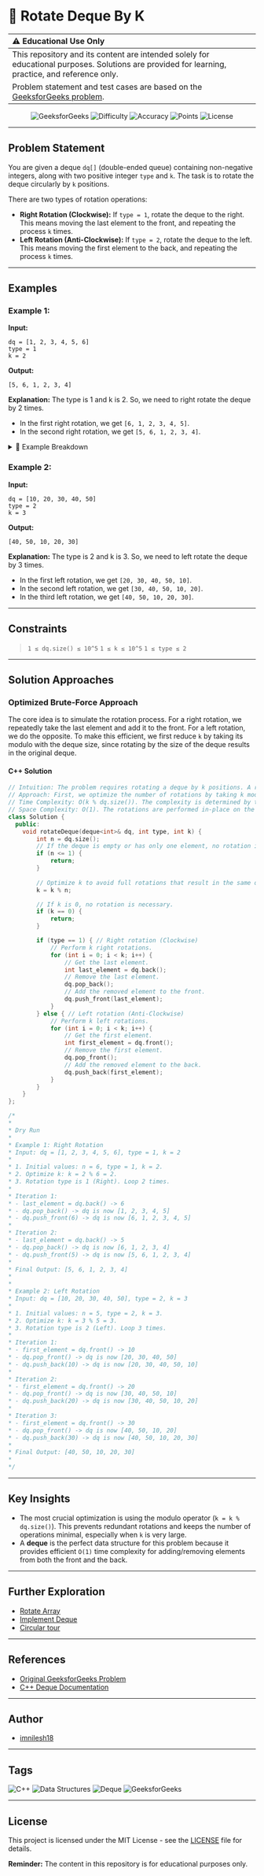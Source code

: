# 🔄 Rotate Deque By K

| ⚠️ **Educational Use Only** |
| :----------------------------------------------------------------------------------------------------------------------------------------------------------------------------------- |
| This repository and its content are intended solely for educational purposes. Solutions are provided for learning, practice, and reference only.                                     |
| Problem statement and test cases are based on the [GeeksforGeeks problem](https://www.geeksforgeeks.org/problems/rotate-deque-by-k/1). |

<div align="center">

![GeeksforGeeks](https://img.shields.io/badge/GeeksforGeeks-298D46?style=for-the-badge&logo=geeksforgeeks&logoColor=white)
![Difficulty](https://img.shields.io/badge/Difficulty-Easy-blue?style=for-the-badge)
![Accuracy](https://img.shields.io/badge/Accuracy-75.79%25-yellow?style=for-the-badge)
![Points](https://img.shields.io/badge/Points-2-orange?style=for-the-badge)
![License](https://img.shields.io/badge/License-MIT-green.svg?style=for-the-badge)

</div>

---

## Problem Statement

You are given a deque `dq[]` (double-ended queue) containing non-negative integers, along with two positive integer `type` and `k`. The task is to rotate the deque circularly by `k` positions.

There are two types of rotation operations:

-   **Right Rotation (Clockwise):** If `type = 1`, rotate the deque to the right. This means moving the last element to the front, and repeating the process `k` times.
-   **Left Rotation (Anti-Clockwise):** If `type = 2`, rotate the deque to the left. This means moving the first element to the back, and repeating the process `k` times.

---

## Examples

### Example 1:

**Input:**
```
dq = [1, 2, 3, 4, 5, 6]
type = 1
k = 2
```
**Output:**
```
[5, 6, 1, 2, 3, 4]
```
**Explanation:**
The type is 1 and k is 2. So, we need to right rotate the deque by 2 times.
-   In the first right rotation, we get `[6, 1, 2, 3, 4, 5]`.
-   In the second right rotation, we get `[5, 6, 1, 2, 3, 4]`.

<details>
<summary>📖 Example Breakdown</summary>

1.  **Initial Deque:** `[1, 2, 3, 4, 5, 6]`
2.  **Operation:** Right rotate (`type = 1`) by `k = 2` positions.
3.  **Rotation 1:**
    -   Take the last element `6`.
    -   Move it to the front.
    -   Deque becomes: `[6, 1, 2, 3, 4, 5]`
4.  **Rotation 2:**
    -   Take the last element `5`.
    -   Move it to the front.
    -   Deque becomes: `[5, 6, 1, 2, 3, 4]`
5.  **Final Result:** `[5, 6, 1, 2, 3, 4]`

</details>

### Example 2:

**Input:**
```
dq = [10, 20, 30, 40, 50]
type = 2
k = 3
```
**Output:**
```
[40, 50, 10, 20, 30]
```
**Explanation:**
The type is 2 and k is 3. So, we need to left rotate the deque by 3 times.
-   In the first left rotation, we get `[20, 30, 40, 50, 10]`.
-   In the second left rotation, we get `[30, 40, 50, 10, 20]`.
-   In the third left rotation, we get `[40, 50, 10, 20, 30]`.

---

## Constraints

> `1 ≤ dq.size() ≤ 10^5`
> `1 ≤ k ≤ 10^5`
> `1 ≤ type ≤ 2`

---

## Solution Approaches

### Optimized Brute-Force Approach

The core idea is to simulate the rotation process. For a right rotation, we repeatedly take the last element and add it to the front. For a left rotation, we do the opposite. To make this efficient, we first reduce `k` by taking its modulo with the deque size, since rotating by the size of the deque results in the original deque.

#### C++ Solution
```cpp
// Intuition: The problem requires rotating a deque by k positions. A right rotation moves the last element to the front, and a left rotation moves the front element to the back. This can be achieved by performing the single-element move operation k times.
// Approach: First, we optimize the number of rotations by taking k modulo the size of the deque (k = k % dq.size()), as rotating by size returns the deque to its original state. Then, based on the rotation 'type', we loop 'k' times. For a right rotation (type 1), we move the last element to the front. For a left rotation (type 2), we move the first element to the back.
// Time Complexity: O(k % dq.size()). The complexity is determined by the number of rotations. Each rotation involves constant time deque operations (push, pop). After taking the modulo, k is at most dq.size() - 1.
// Space Complexity: O(1). The rotations are performed in-place on the deque, using only a single temporary variable to hold the element being moved.
class Solution {
  public:
    void rotateDeque(deque<int>& dq, int type, int k) {
        int n = dq.size();
        // If the deque is empty or has only one element, no rotation is needed.
        if (n <= 1) {
            return;
        }
        
        // Optimize k to avoid full rotations that result in the same deque state.
        k = k % n;

        // If k is 0, no rotation is necessary.
        if (k == 0) {
            return;
        }

        if (type == 1) { // Right rotation (Clockwise)
            // Perform k right rotations.
            for (int i = 0; i < k; i++) {
                // Get the last element.
                int last_element = dq.back();
                // Remove the last element.
                dq.pop_back();
                // Add the removed element to the front.
                dq.push_front(last_element);
            }
        } else { // Left rotation (Anti-Clockwise)
            // Perform k left rotations.
            for (int i = 0; i < k; i++) {
                // Get the first element.
                int first_element = dq.front();
                // Remove the first element.
                dq.pop_front();
                // Add the removed element to the back.
                dq.push_back(first_element);
            }
        }
    }
};

/*
*
* Dry Run
*
* Example 1: Right Rotation
* Input: dq = [1, 2, 3, 4, 5, 6], type = 1, k = 2
*
* 1. Initial values: n = 6, type = 1, k = 2.
* 2. Optimize k: k = 2 % 6 = 2.
* 3. Rotation type is 1 (Right). Loop 2 times.
*
* Iteration 1:
* - last_element = dq.back() -> 6
* - dq.pop_back() -> dq is now [1, 2, 3, 4, 5]
* - dq.push_front(6) -> dq is now [6, 1, 2, 3, 4, 5]
*
* Iteration 2:
* - last_element = dq.back() -> 5
* - dq.pop_back() -> dq is now [6, 1, 2, 3, 4]
* - dq.push_front(5) -> dq is now [5, 6, 1, 2, 3, 4]
*
* Final Output: [5, 6, 1, 2, 3, 4]
*
*
* Example 2: Left Rotation
* Input: dq = [10, 20, 30, 40, 50], type = 2, k = 3
*
* 1. Initial values: n = 5, type = 2, k = 3.
* 2. Optimize k: k = 3 % 5 = 3.
* 3. Rotation type is 2 (Left). Loop 3 times.
*
* Iteration 1:
* - first_element = dq.front() -> 10
* - dq.pop_front() -> dq is now [20, 30, 40, 50]
* - dq.push_back(10) -> dq is now [20, 30, 40, 50, 10]
*
* Iteration 2:
* - first_element = dq.front() -> 20
* - dq.pop_front() -> dq is now [30, 40, 50, 10]
* - dq.push_back(20) -> dq is now [30, 40, 50, 10, 20]
*
* Iteration 3:
* - first_element = dq.front() -> 30
* - dq.pop_front() -> dq is now [40, 50, 10, 20]
* - dq.push_back(30) -> dq is now [40, 50, 10, 20, 30]
*
* Final Output: [40, 50, 10, 20, 30]
*
*/
```

---

## Key Insights

-   The most crucial optimization is using the modulo operator (`k = k % dq.size()`). This prevents redundant rotations and keeps the number of operations minimal, especially when `k` is very large.
-   A **deque** is the perfect data structure for this problem because it provides efficient `O(1)` time complexity for adding/removing elements from both the front and the back.

---

## Further Exploration

-   [Rotate Array](https://www.geeksforgeeks.org/problems/rotate-array-by-n-elements-1587115621/1)
-   [Implement Deque](https://www.geeksforgeeks.org/problems/implement-deque-1587115620/1)
-   [Circular tour](https://www.geeksforgeeks.org/problems/circular-tour-1587115620/1)

---

## References

-   [Original GeeksforGeeks Problem](https://www.geeksforgeeks.org/problems/rotate-deque-by-k/1)
-   [C++ Deque Documentation](https://en.cppreference.com/w/cpp/container/deque)

---

## Author

-   [imnilesh18](https://github.com/imnilesh18)

---

## Tags

![C++](https://img.shields.io/badge/C%2B%2B-00599C?style=for-the-badge&logo=c%2B%2B&logoColor=white)
![Data Structures](https://img.shields.io/badge/Data%20Structures-3C873A?style=for-the-badge)
![Deque](https://img.shields.io/badge/Deque-orange?style=for-the-badge)
![GeeksforGeeks](https://img.shields.io/badge/GeeksforGeeks-298D46?style=for-the-badge&logo=geeksforgeeks&logoColor=white)

---

## License

This project is licensed under the MIT License - see the [LICENSE](LICENSE) file for details.

**Reminder:** The content in this repository is for educational purposes only.